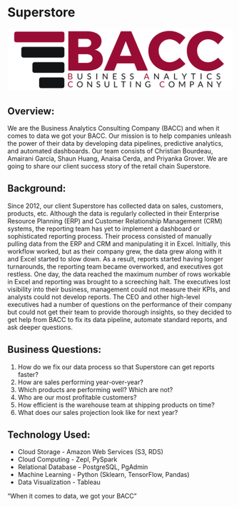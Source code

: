 # Superstore
<img src="Images/BACC Logo.png" class="center vizualization"  alt="BACC Logo">

## Overview:
We are the Business Analytics Consulting Company (BACC) and when it comes to data we got your BACC. 
Our mission is to help companies unleash the power of their data by developing data pipelines, predictive 
analytics, and automated dashboards. Our team consists of Christian Bourdeau, Amairani Garcia, Shaun Huang, Anaisa Cerda, and Priyanka Grover. We are going to share our client success story of the retail chain Superstore.

## Background:
Since 2012, our client Superstore has collected data on sales, customers, products, etc. Although the data is regularly collected in their Enterprise Resource Planning (ERP) and Customer Relationship Management (CRM) systems, the reporting team has yet to implement a dashboard or sophisticated reporting process. Their process consisted of manually pulling data from the ERP and CRM and manipulating it in Excel. Initially, this workflow worked, but as their company grew, the data grew along with it and Excel started to slow down. As a result, reports started having longer turnarounds, the reporting team became overworked, and executives got restless. 
One day, the data reached the maximum number of rows workable in Excel and reporting was brought to a screeching halt. The executives lost visibility into their business, management could not measure their KPIs, and analysts could not develop reports. The CEO and other high-level executives had a number of questions on the performance of their company but could not get their team to provide thorough insights, so they decided to get help from BACC to fix its data pipeline, automate standard reports, and ask deeper questions.
            
## Business Questions:
1. How do we fix our data process so that Superstore can get reports faster?
2. How are sales performing year-over-year?
3. Which products are performing well? Which are not?
4. Who are our most profitable customers?
5. How efficient is the warehouse team at shipping products on time?
6. What does our sales projection look like for next year?

## Technology Used:
- Cloud Storage - Amazon Web Services (S3, RDS)
- Cloud Computing - Zepl, PySpark
- Relational Database - PostgreSQL, PgAdmin
- Machine Learning - Python (Sklearn, TensorFlow, Pandas)
- Data Visualization - Tableau 

            
“When it comes to data, we got your BACC”
       
